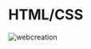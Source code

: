 # HTML/CSS 
![webcreation](https://user-images.githubusercontent.com/59355112/77447292-dfc6f680-6e32-11ea-8348-7fbeeec33c20.PNG)
